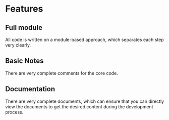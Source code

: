 # Features

## Full module

All code is written on a module-based approach,
which separates each step very clearly.

## Basic Notes

There are very complete comments for the core code.

## Documentation

There are very complete documents, which can ensure that you can directly view the documents to get the desired content during the development process.
